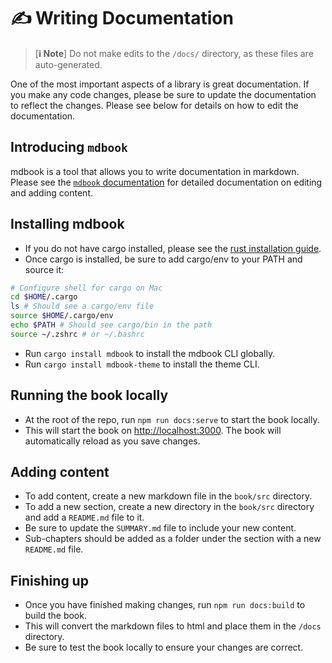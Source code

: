 # ✍ Writing Documentation

> [**ℹ️ Note**]
> Do not make edits to the `/docs/` directory, as these files are auto-generated.

One of the most important aspects of a library is great documentation. If you make any code changes, please be sure to update the documentation to reflect the changes. Please see below for details on how to edit the documentation.

## Introducing `mdbook`

mdbook is a tool that allows you to write documentation in markdown. Please see the [`mdbook` documentation](https://rust-lang.github.io/mdBook/index.html) for detailed documentation on editing and adding content.

## Installing mdbook

- If you do not have cargo installed, please see the [rust installation guide](https://www.rust-lang.org/tools/install).
- Once cargo is installed, be sure to add cargo/env to your PATH and source it:

```sh
# Configure shell for cargo on Mac
cd $HOME/.cargo
ls # Should see a cargo/env file
source $HOME/.cargo/env
echo $PATH # Should see cargo/bin in the path
source ~/.zshrc # or ~/.bashrc
```

- Run `cargo install mdbook` to install the mdbook CLI globally.
- Run `cargo install mdbook-theme` to install the theme CLI.

## Running the book locally

- At the root of the repo, run `npm run docs:serve` to start the book locally.
- This will start the book on [http://localhost:3000](http://localhost:3000). The book will automatically reload as you save changes.

## Adding content

- To add content, create a new markdown file in the `book/src` directory.
- To add a new section, create a new directory in the `book/src` directory and add a `README.md` file to it.
- Be sure to update the `SUMMARY.md` file to include your new content.
- Sub-chapters should be added as a folder under the section with a new `README.md` file.

## Finishing up

- Once you have finished making changes, run `npm run docs:build` to build the book.
- This will convert the markdown files to html and place them in the `/docs` directory.
- Be sure to test the book locally to ensure your changes are correct.
